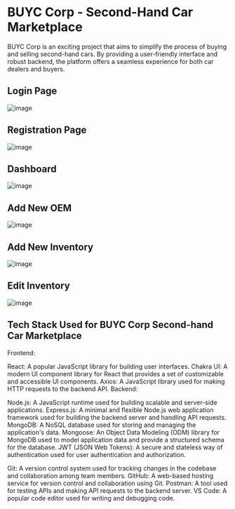 # BUYC Corp - Second-Hand Car Marketplace
BUYC Corp is an exciting project that aims to simplify the process of buying and selling second-hand cars. By providing a user-friendly interface and robust backend, the platform offers a seamless experience for both car dealers and buyers.

## Login Page
![image](https://github.com/soniadiwedi/attryb_project/assets/112754761/2654bc3d-218d-4b2e-9f96-8cb3234e408f)

## Registration Page
![image](https://github.com/soniadiwedi/attryb_project/assets/112754761/1520eec3-7d04-4c38-9129-1a83d191f858)

## Dashboard
![image](https://github.com/soniadiwedi/attryb_project/assets/112754761/b582d6cf-e7d0-41fa-bcc2-51fd755571dd)

## Add New OEM
![image](https://github.com/soniadiwedi/attryb_project/assets/112754761/1fa8c6ff-267a-4ad7-b575-358aaeb91718)

## Add New Inventory
![image](https://github.com/soniadiwedi/attryb_project/assets/112754761/c680e7fc-3db7-45eb-83e5-bf14eebc44ba)

## Edit Inventory
![image](https://github.com/soniadiwedi/attryb_project/assets/112754761/f83680c0-9124-46fb-b5b9-f4982618f33e)

## Tech Stack Used for BUYC Corp Second-hand Car Marketplace
Frontend:

React: A popular JavaScript library for building user interfaces.
Chakra UI: A modern UI component library for React that provides a set of customizable and accessible UI components.
Axios: A JavaScript library used for making HTTP requests to the backend API.
Backend:

Node.js: A JavaScript runtime used for building scalable and server-side applications.
Express.js: A minimal and flexible Node.js web application framework used for building the backend server and handling API requests.
MongoDB: A NoSQL database used for storing and managing the application's data.
Mongoose: An Object Data Modeling (ODM) library for MongoDB used to model application data and provide a structured schema for the database.
JWT (JSON Web Tokens): A secure and stateless way of authentication used for user authentication and authorization.


Git: A version control system used for tracking changes in the codebase and collaboration among team members.
GitHub: A web-based hosting service for version control and collaboration using Git.
Postman: A tool used for testing APIs and making API requests to the backend server.
VS Code: A popular code editor used for writing and debugging code.
